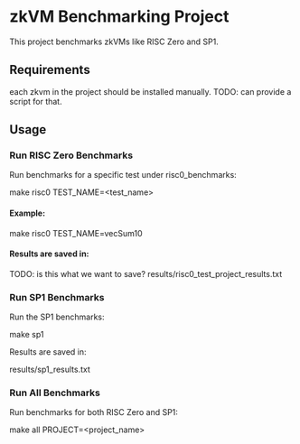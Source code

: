 # zkVM Benchmarking Project

This project benchmarks zkVMs like RISC Zero and SP1.

## Requirements

each zkvm in the project should be installed manually. 
TODO: can provide a script for that.

## Usage
### Run RISC Zero Benchmarks

Run benchmarks for a specific test under risc0_benchmarks:

make risc0 TEST_NAME=<test_name>

#### Example:

make risc0 TEST_NAME=vecSum10

#### Results are saved in:

TODO: is this what we want to save?
results/risc0_test_project_results.txt

### Run SP1 Benchmarks

Run the SP1 benchmarks:

make sp1

Results are saved in:

results/sp1_results.txt

### Run All Benchmarks

Run benchmarks for both RISC Zero and SP1:

make all PROJECT=<project_name>

